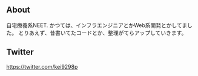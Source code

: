## About
自宅療養系NEET.
かつては、インフラエンジニアとかWeb系開発とかしてました。
とりあえず、昔書いてたコードとか、整理がてらアップしていきます。

## Twitter
https://twitter.com/kei9298p
